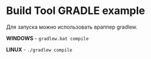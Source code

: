 # Build Tool GRADLE example

Для запуска можно использовать враппер gradlew.

**WINDOWS** - `gradlew.bat compile`

**LINUX** - `./gradlew compile`